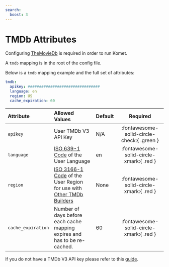 ```yaml
---
search:
  boost: 3
---
```

# TMDb Attributes

Configuring [TheMovieDb](https://www.themoviedb.org/) is required in order to run Komet. 

A `tmdb` mapping is in the root of the config file.

Below is a `tmdb` mapping example and the full set of attributes:
```yaml
tmdb:
  apikey: ################################
  language: en
  region: US
  cache_expiration: 60
```

| Attribute          | Allowed Values                                                                                                                                                                    | Default |                  Required                  |
|:-------------------|:----------------------------------------------------------------------------------------------------------------------------------------------------------------------------------|:--------|:------------------------------------------:|
| `apikey`           | User TMDb V3 API Key                                                                                                                                                              | N/A     | :fontawesome-solid-circle-check:{ .green } |
| `language`         | [ISO 639-1 Code](https://en.wikipedia.org/wiki/List_of_ISO_639-1_codes) of the User Language                                                                                      | en      |  :fontawesome-solid-circle-xmark:{ .red }  |
| `region`           | [ISO 3166-1 Code](https://en.wikipedia.org/wiki/ISO_3166-1#Current_codes) of the User Region for use with [Other TMDb Builders](../files/builders/tmdb.md#other-tmdb-builders)    | None    |  :fontawesome-solid-circle-xmark:{ .red }  |
| `cache_expiration` | Number of days before each cache mapping expires and has to be re-cached.                                                                                                         | 60      |  :fontawesome-solid-circle-xmark:{ .red }  |

If you do not have a TMDb V3 API key please refer to this 
[guide](https://developers.themoviedb.org/3/getting-started/introduction).
